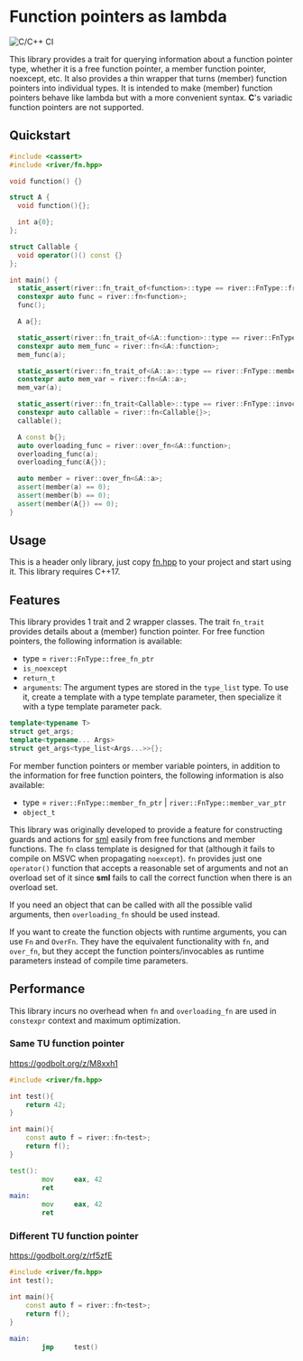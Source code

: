 # Function pointers as lambda

![C/C++ CI](https://github.com/uyha/fn/workflows/C/C++%20CI/badge.svg)

This library provides a trait for querying information about a function pointer type, whether it is a free function
pointer, a member function pointer, noexcept, etc. It also provides a thin wrapper that turns (member) function
pointers into individual types. It is intended to make (member) function pointers behave like lambda but with a more
convenient syntax. **C**'s variadic function pointers are not supported.

## Quickstart

```cpp
#include <cassert>
#include <river/fn.hpp>

void function() {}

struct A {
  void function(){};

  int a{0};
};

struct Callable {
  void operator()() const {}
};

int main() {
  static_assert(river::fn_trait_of<function>::type == river::FnType::free_fn_ptr);
  constexpr auto func = river::fn<function>;
  func();

  A a{};

  static_assert(river::fn_trait_of<&A::function>::type == river::FnType::member_fn_ptr);
  constexpr auto mem_func = river::fn<&A::function>;
  mem_func(a);

  static_assert(river::fn_trait_of<&A::a>::type == river::FnType::member_var_ptr);
  constexpr auto mem_var = river::fn<&A::a>;
  mem_var(a);

  static_assert(river::fn_trait<Callable>::type == river::FnType::invocable);
  constexpr auto callable = river::fn<Callable{}>;
  callable();

  A const b{};
  auto overloading_func = river::over_fn<&A::function>;
  overloading_func(a);
  overloading_func(A{});

  auto member = river::over_fn<&A::a>;
  assert(member(a) == 0);
  assert(member(b) == 0);
  assert(member(A{}) == 0);
}
```

## Usage

This is a header only library, just copy [fn.hpp](https://raw.githubusercontent.com/uyha/fn/master/src/river/fn.hpp) to
your project and start using it. This library requires C++17.

## Features

This library provides 1 trait and 2 wrapper classes. The trait `fn_trait` provides details about a (member) function
pointer. For free function pointers, the following information is available:

- type = `river::FnType::free_fn_ptr`
- `is_noexcept`
- `return_t`
- `arguments`: The argument types are stored in the `type_list` type. To use it, create a template with a type template
  parameter, then specialize it with a type template parameter pack.

```cpp
template<typename T>
struct get_args;
template<typename... Args>
struct get_args<type_list<Args...>>{};
```

For member function pointers or member variable pointers, in addition to the information for free function pointers,
the following information is also available:

- type = `river::FnType::member_fn_ptr` | `river::FnType::member_var_ptr`
- `object_t`

This library was originally developed to provide a feature for constructing guards and actions for [sml][sml] easily
from free functions and member functions. The `fn` class template is designed for that (although it fails to compile
on MSVC when propagating `noexcept`). `fn` provides just one `operator()` function that accepts a reasonable set of
arguments and not an overload set of it since **sml** fails to call the correct function when there is an overload set.

If you need an object that can be called with all the possible valid arguments, then `overloading_fn` should be used
instead.

If you want to create the function objects with runtime arguments, you can use `Fn` and
`OverFn`. They have the equivalent functionality with `fn`, and `over_fn`, but they
accept the function pointers/invocables as runtime parameters instead of compile time
parameters.

## Performance

This library incurs no overhead when `fn` and `overloading_fn` are used in `constexpr` context and maximum optimization.

### Same TU function pointer

https://godbolt.org/z/M8xxh1

```cpp
#include <river/fn.hpp>

int test(){
    return 42;
}

int main(){
    const auto f = river::fn<test>;
    return f();
}
```

```asm
test():
        mov     eax, 42
        ret
main:
        mov     eax, 42
        ret
```

### Different TU function pointer

https://godbolt.org/z/rf5zfE

```cpp
#include <river/fn.hpp>
int test();

int main(){
    const auto f = river::fn<test>;
    return f();
}
```

```asm
main:
        jmp     test()
```

[sml]: https://github.com/boost-ext/sml
